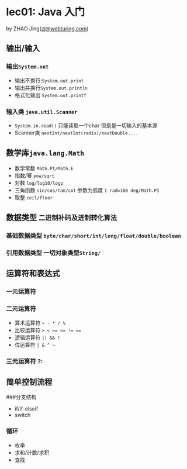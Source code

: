 # lec01: Java 入门

by ZHAO Jing(zj@webturing.com)

## 输出/输入
### 输出`System.out`
- 输出不换行:`System.out.print`
- 输出并换行`System.out.println`
- 格式化输出 `System.out.printf`  
### 输入类 `java.util.Scanner`
- `System.in.read()` 只能读取一个char 但是是一切输入的基本源
- Scanner类 `nextInt/nextInt(radix)/nextDouble....`

## 数学库`java.lang.Math`
- 数学常数 `Math.PI/Math.E`
- 指数/幂 `pow/sqrt`
- 对数  `log/log10/logp`
- 三角函数 `sin/cos/tan/cot`  参数为弧度 `1 rad=180 deg/Math.PI`
- 取整 `ceil/floor`

## 数据类型 `二进制补码及进制转化算法`
### 基础数据类型 `byte/char/short/int/long/float/double/boolean`
### 引用数据类型  一切对象类型`String/`

## 运算符和表达式
### 一元运算符
### 二元运算符  
- 算术运算符 `+ - * / %`
- 比较运算符 `> < >= <= != ==`
- 逻辑运算符 `|| && !`
- 位运算符  ` | & ^ ~ `
### 三元运算符  ?:
## 简单控制流程
###分支结构
-  if/if-elseif
- switch
### 循环
- 枚举
- 求和/计数/求积
- 查找
